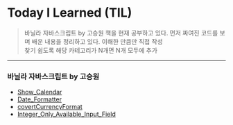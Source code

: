 
# Today I Learned (TIL)
>바닐라 자바스크립트 by 고승원 책을 현재 공부하고 있다.
>먼저 짜여진 코드를 보며 배운 내용을 정리하고 있다.
>이해한 만큼만 직접 작성  
>찾기 쉽도록 해당 카테고리가 N개면 N개 모두에 추가

----------------------------------------------------------------------------------------------------------------------
### 바닐라 자바스크립트 by 고승원
* [Show_Calendar](https://github.com/hyebinyu1110/TIL/blob/main/Vanila_JavaScript/Show_Calendar.md)
* [Date_Formatter](https://github.com/hyebinyu1110/TIL/blob/main/Vanila_JavaScript/Date_Formatter.md)
* [covertCurrencyFormat](https://github.com/hyebinyu1110/TIL/blob/main/Vanila_JavaScript/covertCurrencyFormat.md)
* [Integer_Only_Available_Input_Field](https://github.com/hyebinyu1110/TIL/blob/main/Vanila_JavaScript/Integer_Only_Available_Input_Field.md)
